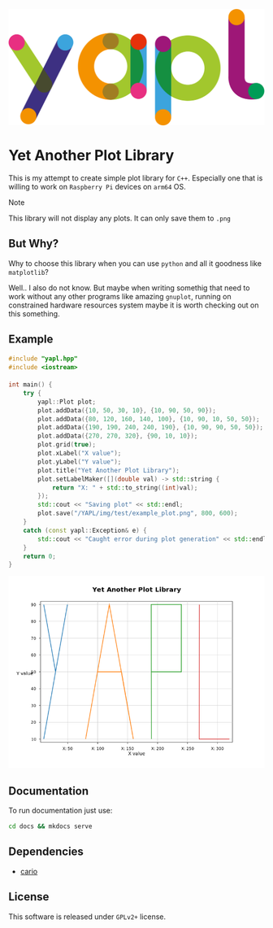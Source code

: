 ![logo](./img/logo.png)

# Yet Another Plot Library
This is my attempt to create simple plot library for `C++`. Especially one that is willing to work on `Raspberry Pi` devices on `arm64` OS. 

> [!NOTE]
> This library will not display any plots. It can only save them to `.png`

## But Why?
Why to choose this library when you can use `python` and all it goodness like `matplotlib`?

Well.. I also do not know. But maybe when writing somethig that need to work without any other programs like amazing `gnuplot`, running on constrained hardware resources system maybe it is worth checking out on this something.

## Example

```cpp
#include "yapl.hpp"
#include <iostream>

int main() {
    try {
        yapl::Plot plot;
        plot.addData({10, 50, 30, 10}, {10, 90, 50, 90});
        plot.addData({80, 120, 160, 140, 100}, {10, 90, 10, 50, 50});
        plot.addData({190, 190, 240, 240, 190}, {10, 90, 90, 50, 50});
        plot.addData({270, 270, 320}, {90, 10, 10});
        plot.grid(true);
        plot.xLabel("X value");
        plot.yLabel("Y value");
        plot.title("Yet Another Plot Library");
        plot.setLabelMaker([](double val) -> std::string {
            return "X: " + std::to_string((int)val);
        });
        std::cout << "Saving plot" << std::endl;
        plot.save("/YAPL/img/test/example_plot.png", 800, 600);
    }
    catch (const yapl::Exception& e) {
        std::cout << "Caught error during plot generation" << std::endl;
    }
    return 0;
}
```

![output](./img/example_plot.png)

## Documentation
To run documentation just use:
```sh
cd docs && mkdocs serve
```

## Dependencies
- [cario](https://www.cairographics.org/)

## License
This software is released under `GPLv2+` license.